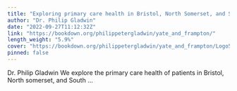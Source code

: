 ```yaml
---
title: "Exploring primary care health in Bristol, North Somerset, and South Gloucestershire"
author: "Dr. Philip Gladwin"
date: "2022-09-27T11:12:32Z"
link: "https://bookdown.org/philippetergladwin/yate_and_frampton/"
length_weight: "5.9%"
cover: "https://bookdown.org/philippetergladwin/yate_and_frampton/Logo55mmCropped.jpg"
pinned: false
---
```


Dr. Philip Gladwin We explore the primary care health of patients in Bristol, North somerset, and South ...
